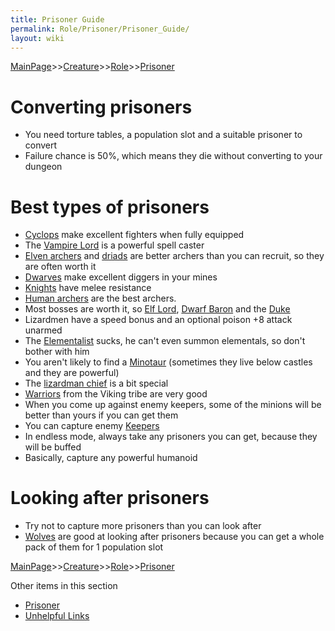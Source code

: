 ```yaml
---
title: Prisoner Guide
permalink: Role/Prisoner/Prisoner_Guide/
layout: wiki
---
```


[MainPage](/keeperrl_wiki/ "wikilink")>>[Creature](/keeperrl_wiki/Creature "wikilink")>>[Role](/keeperrl_wiki/Role "wikilink")>>[Prisoner](/keeperrl_wiki/Prisoner "wikilink")

Converting prisoners
====================

-   You need torture tables, a population slot and a suitable prisoner
    to convert
-   Failure chance is 50%, which means they die without converting to
    your dungeon

Best types of prisoners
=======================

-   [Cyclops](/keeperrl_wiki/Cyclops "wikilink") make excellent fighters when fully
    equipped
-   The [Vampire Lord](/keeperrl_wiki/Vampire_Lord "wikilink") is a powerful spell
    caster
-   [Elven archers](/keeperrl_wiki/Elven_Archer "wikilink") and
    [driads](/keeperrl_wiki/Driad "wikilink") are better archers than you can recruit,
    so they are often worth it
-   [Dwarves](/keeperrl_wiki/Dwarf "wikilink") make excellent diggers in your mines
-   [Knights](/keeperrl_wiki/Knight "wikilink") have melee resistance
-   [Human archers](/keeperrl_wiki/Archer "wikilink") are the best archers.
-   Most bosses are worth it, so [Elf Lord](/keeperrl_wiki/Elf_Lord "wikilink"), [Dwarf
    Baron](/keeperrl_wiki/Dwarf_Baron "wikilink") and the [Duke](/keeperrl_wiki/Duke "wikilink")
-   Lizardmen have a speed bonus and an optional poison +8 attack
    unarmed
-   The [Elementalist](/keeperrl_wiki/Elementalist "wikilink") sucks, he can't even
    summon elementals, so don't bother with him
-   You aren't likely to find a [Minotaur](/keeperrl_wiki/Minotaur "wikilink")
    (sometimes they live below castles and they are powerful)
-   The [lizardman chief](/keeperrl_wiki/Lizardman_Chief "wikilink") is a bit special
-   [Warriors](/keeperrl_wiki/Warrior "wikilink") from the Viking tribe are very good
-   When you come up against enemy keepers, some of the minions will be
    better than yours if you can get them
-   You can capture enemy [Keepers](/keeperrl_wiki/Keeper "wikilink")
-   In endless mode, always take any prisoners you can get, because they
    will be buffed
-   Basically, capture any powerful humanoid

Looking after prisoners
=======================

-   Try not to capture more prisoners than you can look after
-   [Wolves](/keeperrl_wiki/Wolf "wikilink") are good at looking after prisoners
    because you can get a whole pack of them for 1 population slot

[MainPage](/keeperrl_wiki/ "wikilink")>>[Creature](/keeperrl_wiki/Creature "wikilink")>>[Role](/keeperrl_wiki/Role "wikilink")>>[Prisoner](/keeperrl_wiki/Prisoner "wikilink")

Other items in this section
-    [Prisoner](/keeperrl_wiki/Prisoner "wikilink")
-    [Unhelpful Links](/keeperrl_wiki/Unhelpful_Links "wikilink")
